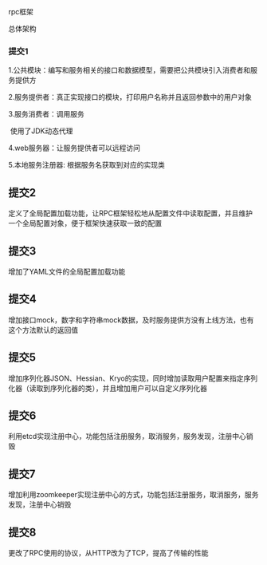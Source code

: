 rpc框架


总体架构


### 提交1

1.公共模块：编写和服务相关的接口和数据模型，需要把公共模块引入消费者和服务提供方

2.服务提供者：真正实现接口的模块，打印用户名称并且返回参数中的用户对象

3.服务消费者：调用服务

​	使用了JDK动态代理

4.web服务器：让服务提供者可以远程访问

5.本地服务注册器: 根据服务名获取到对应的实现类



## 提交2

定义了全局配置加载功能，让RPC框架轻松地从配置文件中读取配置，并且维护一个全局配置对象，便于框架快速获取一致的配置

## 提交3

增加了YAML文件的全局配置加载功能

## 提交4

增加接口mock，数字和字符串mock数据，及时服务提供方没有上线方法，也有这个方法默认的返回值

## 提交5

增加序列化器JSON、Hessian、Kryo的实现，同时增加读取用户配置来指定序列化器（读取到序列化器的类），并且增加用户可以自定义序列化器



## 提交6

利用etcd实现注册中心，功能包括注册服务，取消服务，服务发现，注册中心销毁



## 提交7

增加利用zoomkeeper实现注册中心的方式，功能包括注册服务，取消服务，服务发现，注册中心销毁



## 提交8

更改了RPC使用的协议，从HTTP改为了TCP，提高了传输的性能
